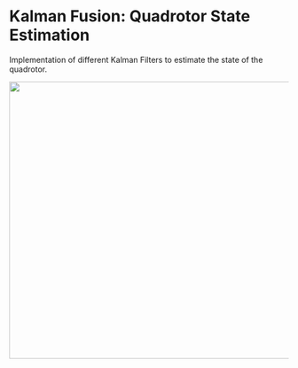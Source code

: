 # Kalman Fusion: Quadrotor State Estimation
Implementation of different Kalman Filters to estimate the state of the quadrotor.

<p align = 'center'><img src ='assets/KLT_tracker_ORB.gif' width="1000" height="500" ></p> 
